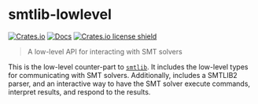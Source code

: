 # smtlib-lowlevel

[![Crates.io](https://img.shields.io/crates/v/smtlib-lowlevel.svg)](https://crates.io/crates/smtlib-lowlevel)
[![Docs](https://docs.rs/smtlib-lowlevel/badge.svg)](https://docs.rs/smtlib-lowlevel)
[![Crates.io license shield](https://img.shields.io/crates/l/smtlib-lowlevel.svg)](https://crates.io/crates/smtlib-lowlevel)

> A low-level API for interacting with SMT solvers

This is the low-level counter-part to [`smtlib`](https://github.com/oeb25/smtlib-rs). It includes the low-level types for communicating with SMT solvers. Additionally, includes a SMTLIB2 parser, and an interactive way to have the SMT solver execute commands, interpret results, and respond to the results.

